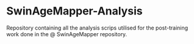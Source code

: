 # SwinAgeMapper-Analysis
Repository containing all the analysis scrips utilised for the post-training work done in the @ SwinAgeMapper repository.
